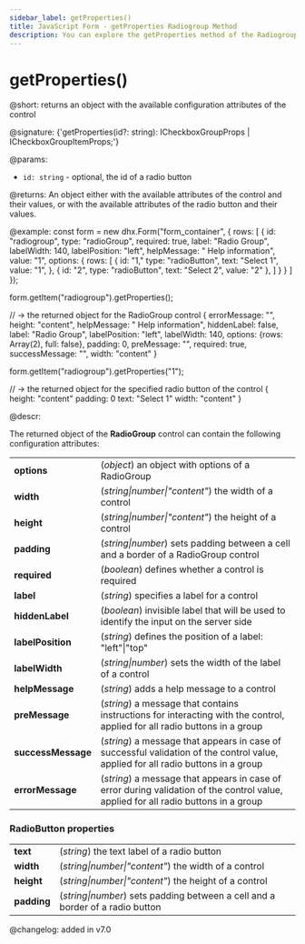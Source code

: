 ```yaml
---
sidebar_label: getProperties()
title: JavaScript Form - getProperties Radiogroup Method 
description: You can explore the getProperties method of the Radiogroup control of Form in the documentation of the DHTMLX JavaScript UI library. Browse developer guides and API reference, try out code examples and live demos, and download a free 30-day evaluation version of DHTMLX Suite 7.
---
```


# getProperties()

@short: returns an object with the available configuration attributes of the control

@signature: {'getProperties(id?: string): ICheckboxGroupProps | ICheckboxGroupItemProps;'}

@params:
- `id: string` - optional, the id of a radio button

@returns:
An object either with the available attributes of the control and their values, or with the available attributes of the radio button and their values.

@example:
const form = new dhx.Form("form_container", { 
    rows: [
        {
            id: "radiogroup",
            type: "radioGroup",
            required: true,
            label: "Radio Group",
            labelWidth: 140,
            labelPosition: "left",
            helpMessage: " Help information",
            value: "1",
            options: {
                rows: [
                    {
						id: "1,"
                        type: "radioButton",
                        text: "Select 1",
                        value: "1",
                    },
                    {
						id: "2",
                        type: "radioButton",
                        text: "Select 2",
                        value: "2"
                    },
                ]
            }
        }
     ]
});
 
form.getItem("radiogroup").getProperties();

// -> the returned object for the RadioGroup control
{
	errorMessage: "",
	height: "content",
	helpMessage: " Help information",
	hiddenLabel: false,
	label: "Radio Group",
	labelPosition: "left",
	labelWidth: 140,
	options: {rows: Array(2), full: false},
	padding: 0,
	preMessage: "",
	required: true,
	successMessage: "",
	width: "content"
}

form.getItem("radiogroup").getProperties("1");

// -> the returned object for the specified radio button of the control
{
	height: "content"
	padding: 0
	text: "Select 1"
	width: "content"
}

@descr:

The returned object of the **RadioGroup** control can contain the following configuration attributes:

<table>
	<tbody>
		<tr>
			<td><b>options</b></td>
			<td>(<i>object</i>) an object with options of a RadioGroup</td>
		</tr>
		<tr>
			<td><b>width</b></td>
			<td>(<i>string|number|"content"</i>) the width of a control</td>
		</tr>
		<tr>
			<td><b>height</b></td>
			<td>(<i>string|number|"content"</i>) the height of a control</td>
		</tr>
			<tr>
			<td><b>padding</b></td>
			<td>(<i>string|number</i>) sets padding between a cell and a border of a RadioGroup control</td>
		</tr>
		<tr>
			<td><b>required</b></td>
			<td>(<i>boolean</i>) defines whether a control is required</td>
		</tr>
		<tr>
			<td><b>label</b></td>
			<td>(<i>string</i>) specifies a label for a control</td>
		</tr>
    <tr>
			<td><b>hiddenLabel</b></td>
			<td>(<i>boolean</i>) invisible label that will be used to identify the input on the server side</td>
		</tr>
    <tr>
			<td><b>labelPosition</b></td>
			<td>(<i>string</i>) defines the position of a label: "left"|"top"</td>
		</tr>
    <tr>
			<td><b>labelWidth</b></td>
			<td>(<i>string|number</i>) sets the width of the label of a control</td>
		</tr>
    <tr>
			<td><b>helpMessage</b></td>
			<td>(<i>string</i>) adds a help message to a control</td>
		</tr>
		<tr>
			<td><b>preMessage</b></td>
			<td>(<i>string</i>) a message that contains instructions for interacting with the control, applied for all radio buttons in a group</td>
		</tr>
		<tr>
			<td><b>successMessage</b></td>
			<td>(<i>string</i>) a message that appears in case of successful validation of the control value, applied for all radio buttons in a group</td>
		</tr>
		<tr>
			<td><b>errorMessage</b></td>
			<td>(<i>string</i>) a message that appears in case of error during validation of the control value, applied for all radio buttons in a group</td>
		</tr>
    </tbody>
</table>

### RadioButton properties

<table>
	<tbody>
			<tr>
			<td><b>text</b></td>
			<td>(<i>string</i>) the text label of a radio button</td>
		</tr>
		<tr>
			<td><b>width</b></td>
			<td>(<i>string|number|"content"</i>) the width of a control</td>
		</tr>
		<tr>
			<td><b>height</b></td>
			<td>(<i>string|number|"content"</i>) the height of a control</td>
		</tr>
		<tr>
			<td><b>padding</b></td>
			<td>(<i>string|number</i>) sets padding between a cell and a border of a radio button</td>
		</tr>
    </tbody>
</table>

@changelog: added in v7.0
